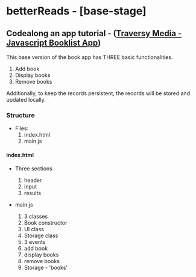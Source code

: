 # betterReads - [base-stage]

## Codealong an app tutorial - ([Traversy Media - Javascript Booklist App](https://www.youtube.com/watch?v=JaMCxVWtW58))

This base version of the book app has THREE basic functionalities.

1. Add book
2. Display books
3. Remove books

Additionally, to keep the records persistent, the records will be stored and updated locally.

### Structure

- Files:
  1. index.html
  2. main.js

#### index.html

- Three sections

  1. header
  2. input
  3. results

- main.js
  1. 3 classes
  1. Book constructor
  1. UI class
  1. Storage class
  1. 3 events
  1. add book
  1. display books
  1. remove books
  1. Storage - 'books'
